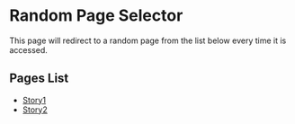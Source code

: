# Random Page Selector

This page will redirect to a random page from the list below every time it is accessed.

## Pages List
- [Story1](story1/story1.md)
- [Story2](story2/story2.md)

<script>
    // List of page links
    const pages = [
        "story1/story1.md",
        "story2/story2.md",
    ];

    // Select a random page
    const randomPage = pages[Math.floor(Math.random() * pages.length)];

    // Redirect to the random page
    window.location.href = randomPage;
</script>
